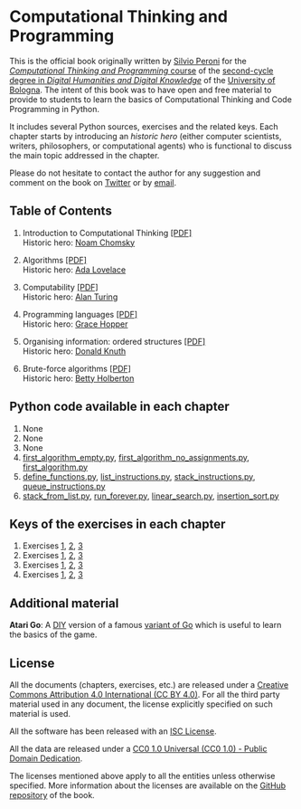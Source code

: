 # Computational Thinking and Programming

This is the official book originally written by [Silvio Peroni](https://essepuntato.it) for the [*Computational Thinking and Programming* course](https://www.unibo.it/en/teaching/course-unit-catalogue/course-unit/2019/424624) of the [second-cycle degree in *Digital Humanities and Digital Knowledge*](https://corsi.unibo.it/2cycle/DigitalHumanitiesKnowledge) of the [University of Bologna](https://www.unibo.it/en). The intent of this book was to have open and free material to provide to students to learn the basics of Computational Thinking and Code Programming in Python. 

It includes several Python sources, exercises and the related keys. Each chapter starts by introducing an *historic hero* (either computer scientists, writers, philosophers, or computational agents) who is functional to discuss the main topic addressed in the chapter. 

Please do not hesitate to contact the author for any suggestion and comment on the book on [Twitter](https://twitter.com/essepuntato) or by [email](mailto:essepuntato@gmail.com).


## Table of Contents

1. Introduction to Computational Thinking [[PDF]](book/01.pdf)
   <br />Historic hero: [Noam Chomsky](https://en.wikipedia.org/wiki/Noam_Chomsky)

2. Algorithms [[PDF]](book/02.pdf)
   <br />Historic hero: [Ada Lovelace](https://en.wikipedia.org/wiki/Ada_Lovelace)

3. Computability [[PDF]](book/03.pdf)
   <br />Historic hero: [Alan Turing](https://en.wikipedia.org/wiki/Alan_Turing)

4. Programming languages [[PDF]](book/04.pdf)
   <br />Historic hero: [Grace Hopper](https://en.wikipedia.org/wiki/Grace_Hopper)

5. Organising information: ordered structures [[PDF]](book/05.pdf)
   <br />Historic hero: [Donald Knuth](https://en.wikipedia.org/wiki/Donald_Knuth)

6. Brute-force algorithms [[PDF]](book/06.pdf)
   <br />Historic hero: [Betty Holberton](https://en.wikipedia.org/wiki/Betty_Holberton)


## Python code available in each chapter
1. None
2. None
3. None
4. [first_algorithm_empty.py](python/first_algorithm_empty.py), [first_algorithm_no_assignments.py](python/first_algorithm_no_assignments.py), [first_algorithm.py](python/first_algorithm.py)
5. [define_functions.py](python/define_functions.py), [list_instructions.py](python/list_instructions.py), [stack_instructions.py](python/stack_instructions.py), [queue_instructions.py](python/queue_instructions.py)
6. [stack_from_list.py](python/stack_from_list.py), [run_forever.py](python/run_forever.py), [linear_search.py](python/linear_search.py), [insertion_sort.py](python/insertion_sort.py)


## Keys of the exercises in each chapter

1. Exercises [1](keys/01/exercise-1), [2](keys/01/exercise-2), [3](keys/01/exercise-3)
2. Exercises [1](keys/02/exercise-1), [2](keys/02/exercise-2), [3](keys/02/exercise-3)
3. Exercises [1](keys/03/exercise-1), [2](keys/03/exercise-2), [3](keys/03/exercise-3)
4. Exercises [1](keys/04/exercise-1), [2](keys/04/exercise-2), [3](keys/04/exercise-3)


## Additional material

**Atari Go**: A [DIY](https://en.wikipedia.org/wiki/Do_it_yourself) version of a famous [variant of Go](https://senseis.xmp.net/?AtariGo) which is useful to learn the basics of the game.


## License

All the documents (chapters, exercises, etc.) are released under a [Creative Commons Attribution 4.0 International (CC BY 4.0)](https://creativecommons.org/licenses/by/4.0/legalcode). For all the third party material used in any document, the license explicitly specified on such material is used. 

All the software has been released with an [ISC License](https://opensource.org/licenses/isc). 

All the data are released under a [CC0 1.0 Universal (CC0 1.0) - Public Domain Dedication](https://creativecommons.org/publicdomain/zero/1.0/legalcode).

The licenses mentioned above apply to all the entities unless otherwise specified. More information about the licenses are available on the [GitHub repository](https://github.com/comp-think/comp-think.github.io/blob/master/LICENSE.md) of the book.